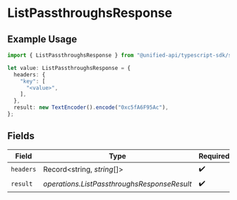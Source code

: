# ListPassthroughsResponse

## Example Usage

```typescript
import { ListPassthroughsResponse } from "@unified-api/typescript-sdk/sdk/models/operations";

let value: ListPassthroughsResponse = {
  headers: {
    "key": [
      "<value>",
    ],
  },
  result: new TextEncoder().encode("0xc5fA6F95Ac"),
};
```

## Fields

| Field                                       | Type                                        | Required                                    | Description                                 |
| ------------------------------------------- | ------------------------------------------- | ------------------------------------------- | ------------------------------------------- |
| `headers`                                   | Record<string, *string*[]>                  | :heavy_check_mark:                          | N/A                                         |
| `result`                                    | *operations.ListPassthroughsResponseResult* | :heavy_check_mark:                          | N/A                                         |